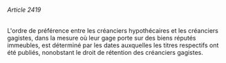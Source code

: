 ###### Article 2419

L'ordre de préférence entre les créanciers hypothécaires et les créanciers gagistes, dans la mesure où leur gage porte sur des biens réputés immeubles, est déterminé par les dates auxquelles les titres respectifs ont été publiés, nonobstant le droit de rétention des créanciers gagistes.

